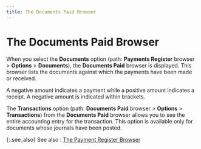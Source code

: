 ```yaml
---
title: The Documents Paid Browser
---
```


# The Documents Paid Browser


When you select the **Documents**  option (path: **Payments Register** browser  > **Options** > **Documents**),  the **Documents Paid** browser is  displayed. This browser lists the documents against which the payments  have been made or received.


A negative amount indicates a payment while a positive amount indicates  a receipt. A negative amount is indicated within brackets.


The **Transactions** option (path:  **Documents Paid** browser > **Options** > **Transactions**)  from the **Documents Paid** browser  allows you to see the entire accounting entry for the transaction. This  option is available only for documents whose journals have been posted.


{:.see_also}
See also
: [The Payment  Register Browser]({{site.acc_baseurl}}/payment-register/wizard/browser/payment_register_browser.html)
